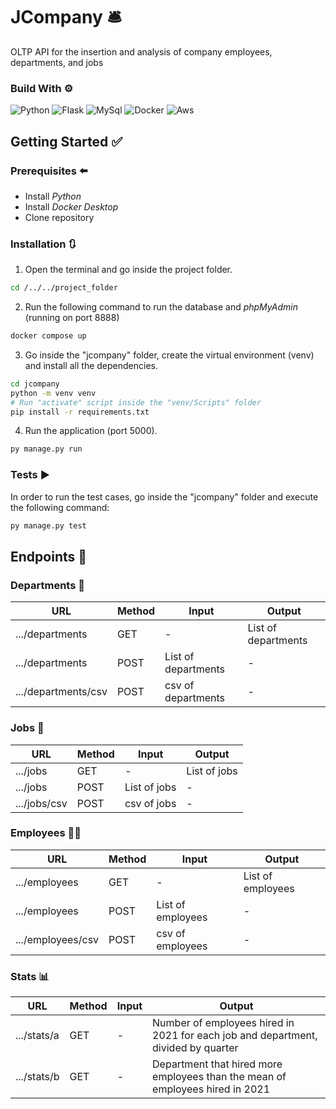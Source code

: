 # JCompany 🛎️

OLTP API for the insertion and analysis of company employees, departments, and jobs

### Build With ⚙️

![Python](https://img.shields.io/badge/Python-14354C?style=for-the-badge&logo=python&logoColor=white)
![Flask](https://img.shields.io/badge/Flask-000000?style=for-the-badge&logo=flask&logoColor=white)
![MySql](https://img.shields.io/badge/MySQL-005C84?style=for-the-badge&logo=mysql&logoColor=white)
![Docker](https://img.shields.io/badge/Docker-2CA5E0?style=for-the-badge&logo=docker&logoColor=white)
![Aws](https://img.shields.io/badge/Amazon_AWS-FF9900?style=for-the-badge&logo=amazonaws&logoColor=white)

## Getting Started ✅

### Prerequisites ⬅️

- Install *Python*
- Install *Docker Desktop*
- Clone repository

### Installation 🔃

1. Open the terminal and go inside the project folder.

```sh
cd /../../project_folder
```

2. Run the following command to run the database and *phpMyAdmin* (running on port 8888)

```sh
docker compose up
```

3. Go inside the "jcompany" folder, create the virtual environment (venv) and install all the dependencies.

```sh
cd jcompany
python -m venv venv
# Run "activate" script inside the "venv/Scripts" folder
pip install -r requirements.txt
```

4. Run the application (port 5000).

```sh
py manage.py run
```

### Tests ▶️

In order to run the test cases, go inside the "jcompany" folder and execute the following command:

```sh
py manage.py test
```

## Endpoints 📡

### Departments 🏢

| URL | Method | Input | Output |
|---|---|---|---|
| .../departments | GET | - | List of departments
| .../departments | POST | List of departments | - |
| .../departments/csv | POST | csv of departments | - |

### Jobs 🔨

| URL | Method | Input | Output |
|---|---|---|---|
| .../jobs | GET | - | List of jobs
| .../jobs | POST | List of jobs | - |
| .../jobs/csv | POST | csv of jobs | - |

### Employees 👷‍♂️

| URL | Method | Input | Output |
|---|---|---|---|
| .../employees | GET | - | List of employees
| .../employees | POST | List of employees | - |
| .../employees/csv | POST | csv of employees | - |

### Stats 📊

| URL | Method | Input | Output |
|---|---|---|---|
| .../stats/a | GET | - | Number of employees hired in 2021 for each job and department, divided by quarter |
| .../stats/b | GET | - | Department that hired more employees than the mean of employees hired in 2021 |
